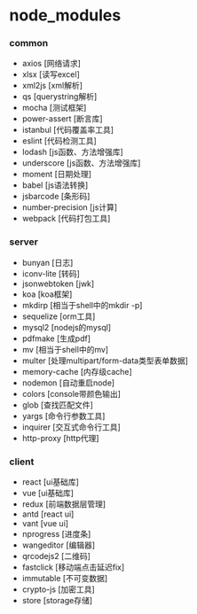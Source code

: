 # node_modules
### common
- axios [网络请求]
- xlsx [读写excel]
- xml2js [xml解析]
- qs [querystring解析]
- mocha [测试框架]
- power-assert [断言库]
- istanbul [代码覆盖率工具]
- eslint [代码检测工具]
- lodash [js函数、方法增强库]
- underscore [js函数、方法增强库]
- moment [日期处理]
- babel [js语法转换]
- jsbarcode [条形码]
- number-precision [js计算]
- webpack [代码打包工具]
### server
- bunyan [日志]
- iconv-lite [转码]
- jsonwebtoken [jwk]
- koa [koa框架]
- mkdirp [相当于shell中的mkdir -p] 
- sequelize [orm工具]
- mysql2 [nodejs的mysql]
- pdfmake [生成pdf]
- mv [相当于shell中的mv]
- multer [处理multipart/form-data类型表单数据]
- memory-cache [内存级cache]
- nodemon [自动重启node]
- colors [console带颜色输出]
- glob [查找匹配文件]
- yargs [命令行参数工具]
- inquirer [交互式命令行工具]
- http-proxy [http代理]
### client
- react [ui基础库]
- vue [ui基础库]
- redux [前端数据层管理]
- antd [react ui]
- vant [vue ui]
- nprogress [进度条]
- wangeditor [编辑器]
- qrcodejs2 [二维码]
- fastclick [移动端点击延迟fix]
- immutable [不可变数据]
- crypto-js [加密工具]
- store [storage存储]
